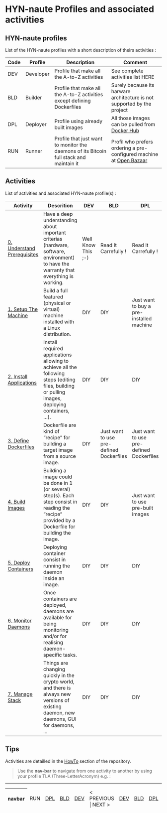# HYN-naute Profiles and associated activities

HYN-naute profiles
-
List of the HYN-naute profiles with a short description of theirs activities :
<table>
    <thead>
        <tr>
            <th>Code</th>
            <th>Profile</th>
            <th>Description</th>
            <th>Comment</th>
        </tr>
    </thead>
    <tbody>  
        <tr>
            <td>DEV</td>
            <td>Developer</td>
            <td>Profile that make all the A-to-Z activities</td>
            <td>See complete activities list HERE</td>
        </tr>
        <tr>
            <td>BLD</td>
            <td>Builder</td>
            <td>Profile that make all the A-to-Z activities</br>except defining Dockerfiles</td>
            <td>Surely because its harware architecture is not supported by the project</td>
        </tr>
        <tr>
            <td>DPL</td>
            <td>Deployer</td>
            <td>Profile using already built images</td>
            <td>All those images can be pulled from <A href="https://hub.docker.com/u/hostyournode/">Docker Hub</A></td>
        </tr>
        <tr>
            <td>RUN</td>
            <td>Runner</td>
            <td>Profile that just want to monitor the daemons of its Bitcoin full stack and maintain it</td>
            <td>Profil who prefers ordering a pre-configured machine at <A href="http://bit.ly/2DOj69o">Open Bazaar</A></td>
        </tr>
    </tbody>
</table>

Activities
-
List of activities and associated HYN-naute profile(s) :
<table>
    <thead>
        <tr>
            <th>Activity</th>
            <th>Descrition</th>
            <th>DEV</th>
            <th>BLD</th>
            <th>DPL</th>
            <th>RUN</th>
        </tr>
    </thead>
    <tbody>
        <tr>
            <td><A href="https://github.com/babonet13/HostYourNode/tree/master/HowTo/0_UnderstandPrerequisites">0. Understand</br>Prerequisites</A></td>
            <td>Have a deep understanding about important criterias (hardware, software, environment) to have the warranty that everything is working.</td>
            <td>Well Know This ;-)</td>
            <td>Read It</br>Carrefully !</td>
            <td>Read It</br>Carrefully !</td>
            <td>Do NOT care coz ...</td>
        </tr>
        <tr>
            <td><A href="https://github.com/babonet13/HostYourNode/tree/master/HowTo/1_SetupTheMachine">1. Setup The</br>Machine</A></td>
            <td>Build a full featured (physical or virtual) machine installed with a Linux distribution.</td>
            <td>DIY</td>
            <td>DIY</td>
            <td>Just want</br>to buy a</br>pre-installed machine</td>
            <td>Just want</br>to order a</br>ready-to-use machine</td>
        </tr>
        <tr>
            <td><A href="https://github.com/babonet13/HostYourNode/tree/master/HowTo/2_InstallApplications">2. Install</br>Applications</A></td>
            <td>Install required applications allowing to achieve all the following steps (editing files, building or pulling images, deploying containers, …).</td>
            <td>DIY</td>
            <td>DIY</td>
            <td>DIY</td>            
            <td>N/A</td>
        </tr>
        <tr>
            <td><A href="https://github.com/babonet13/HostYourNode/tree/master/HowTo/3_DefineDockerfiles">3. Define</br>Dockerfiles</A></td>
            <td>Dockerfile are kind of “recipe” for building a target image from a source image.</td>
            <td>DIY</td>
            <td>Just want</br>to use</br>pre-defined Dockerfiles</td>
            <td>Just want</br>to use</br>pre-defined Dockerfiles</td>
            <td>N/A</td>
        </tr>
        <tr>
            <td><A href="https://github.com/babonet13/HostYourNode/tree/master/HowTo/4_BuildImages">4. Build</br>Images</A></td>
            <td>Building a image could be done in 1 (or several) step(s). Each step consist in reading the “recipe” provided by a Dockerfile for building the image.</td>
            <td>DIY</td>
            <td>DIY</td>
            <td>Just want</br>to use</br>pre-built images</td>
            <td>N/A</td>
        </tr>
        <tr>
            <td><A href="https://github.com/babonet13/HostYourNode/tree/master/HowTo/5_DeployContainers">5. Deploy</br>Containers</A></td>
            <td>Deploying container consist in running the daemon inside an image.</td>
            <td>DIY</td>
            <td>DIY</td>
            <td>DIY</td>
            <td>-</td>
        </tr>
        <tr>
            <td><A href="https://github.com/babonet13/HostYourNode/tree/master/HowTo/6_MonitorDaemons">6. Monitor</br>Daemons</A></td>
            <td>Once containers are deployed, daemons are available for being monitoring and/or for realising daemon-specific tasks.</td>
            <td>DIY</td>
            <td>DIY</td>
            <td>DIY</td>
            <td>DIY</td>
        </tr>
        <tr>
            <td><A href="https://github.com/babonet13/HostYourNode/tree/master/HowTo/7_ManageStack">7. Manage</br>Stack</A></td>
            <td>Things are changing quickly in the crypto world, and there is always new versions of existing daemon, new daemons, GUI for daemons, ...</td>
            <td>DIY</td>
            <td>DIY</td>
            <td>DIY</td>
            <td>DIY</td>
        </tr>
    </tbody>
</table>

Tips
-
Activities are detailled in the <A href="https://github.com/babonet13/HostYourNode/tree/master/HowTo">HowTo</A> section of the repository.  
> Use the __nav-bar__ to navigate from one activity to another by using your profile TLA (Three-LetterAcronym)
e.g. :
---
<table>
    <thead>
        <tr>
            <th>navbar</th>
            <td>RUN</td>
            <td><A href="https://github.com/babonet13/HostYourNode/tree/master/HowTo/0_UnderstandPrerequisites">DPL</A></td>
            <td><A href="https://github.com/babonet13/HostYourNode/tree/master/HowTo/0_UnderstandPrerequisites">BLD</A></td>
            <td><A href="https://github.com/babonet13/HostYourNode/tree/master/HowTo/0_UnderstandPrerequisites">DEV</A></td>
            <td>< PREVIOUS | NEXT ></td>
            <td><A href="https://github.com/babonet13/HostYourNode/tree/master/HowTo/1_SetupTheMachine">DEV</A></td>
            <td><A href="https://github.com/babonet13/HostYourNode/tree/master/HowTo/1_SetupTheMachine">BLD</A></td>
            <td><A href="https://github.com/babonet13/HostYourNode/tree/master/HowTo/1_SetupTheMachine">DPL</A></td>
            <td>RUN</td>
            <th><A href="https://github.com/babonet13/HostYourNode/blob/master/Who/Profiles.md">profiles</A></th>
        </tr>
    </thead>
</table>


